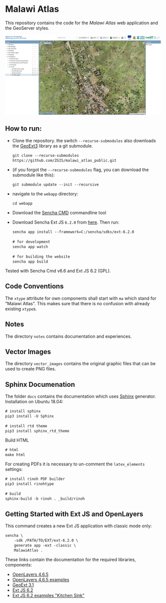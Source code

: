 # Malawi Atlas

This repository contains the code for the _Malawi Atlas_ web application and the GeoServer styles.

![Screenshoot](docs/img/screenshot.png)

## How to run:

- Clone the repository. the switch `--recurse-submodules` also downloads the [GeoExt3](https://github.com/geoext/geoext3) library as a git submodule.

  ```shell
  git clone --recurse-submodules https://github.com/ZGIS/malawi_atlas_public.git
  ```

- (if you forgot the `--recurse-submodules` flag, you can download the submodule like this):

  ```shell
  git submodule update --init --recursive
  ```

- navigate to the `webapp` directory:

  ```shell
  cd webapp
  ```

- Download the [Sencha CMD](https://www.sencha.com/products/extjs/cmd-download/) commandline tool
- Download Sencha Ext JS `6.2.0` from [here](https://www.sencha.com/legal/GPL/). Then run:

  ```shell
  sencha app install --framework=C:/sencha/sdks/ext-6.2.0

  # for development
  sencha app watch

  # for building the website
  sencha app build
  ```

Tested with Sencha Cmd v6.6 and Ext JS 6.2 (GPL).

## Code Conventions

The `xtype` attribute for own components shall start with `ma` which stand for "Malawi Atlas". This makes sure that there is no confusion with already existing `xtype`s.

## Notes

The directory `notes` contains documentation and experiences.

## Vector Images

The directory `vector_images` contains the original graphic files that can be used to create PNG files.

## Sphinx Documenation

The folder `docs` contains the documentation which uses [Sphinx](http://www.sphinx-doc.org/en/master/) generator. Installation on Ubuntu 18.04:

```shell
# install sphinx
pip3 install -U Sphinx

# install rtd theme
pip3 install sphinx_rtd_theme
```

Build HTML

```
# html
make html
```

For creating PDFs it is necessary to un-comment the `latex_elements` settings:

```
# install rinoh PDF builder
pip3 install rinohtype

# build
sphinx-build -b rinoh . _build/rinoh
```

## Getting Started with Ext JS and OpenLayers

This command creates a new Ext JS application with classic mode only:

```
sencha \
    -sdk /PATH/TO/EXT/ext-6.2.0 \
    generate app -ext -classic \
    MalawiAtlas .
```

These links contain the documentation for the required libraries, components:

- [OpenLayers 4.6.5](https://openlayers.org/en/v4.6.5/apidoc/ol.proj.html)
- [OpenLayers 4.6.5 examples](http://openlayers.org/en/v4.6.5/examples/)
- [GeoExt 3.1](https://geoext.github.io/geoext3/v3.1.0/docs/)
- [Ext JS 6.2](https://docs.sencha.com/extjs/6.2.0/)
- [Ext JS 6.2 examples "Kitchen Sink"](http://examples.sencha.com/extjs/6.2.0/examples/kitchensink/)
